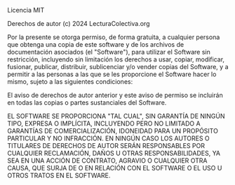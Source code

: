 Licencia MIT

Derechos de autor (c) 2024 LecturaColectiva.org

Por la presente se otorga permiso, de forma gratuita, a cualquier persona que obtenga una copia
de este software y de los archivos de documentación asociados (el "Software"), para utilizar el Software sin restricción,
incluyendo sin limitación los derechos a usar, copiar, modificar, fusionar, publicar, distribuir, sublicenciar y/o vender
copias del Software, y a permitir a las personas a las que se les proporcione el Software hacer lo mismo, sujeto a las siguientes condiciones:

El aviso de derechos de autor anterior y este aviso de permiso se incluirán en todas las
copias o partes sustanciales del Software.

EL SOFTWARE SE PROPORCIONA "TAL CUAL", SIN GARANTÍA DE NINGÚN TIPO, EXPRESA O IMPLÍCITA, INCLUYENDO PERO NO LIMITADO A GARANTÍAS DE COMERCIALIZACIÓN,
IDONEIDAD PARA UN PROPÓSITO PARTICULAR Y NO INFRACCIÓN. EN NINGÚN CASO LOS AUTORES O TITULARES DE DERECHOS DE AUTOR SERÁN RESPONSABLES POR CUALQUIER RECLAMACIÓN, DAÑOS U OTRAS
RESPONSABILIDADES, YA SEA EN UNA ACCIÓN DE CONTRATO, AGRAVIO O CUALQUIER OTRA CAUSA, QUE SURJA DE O EN RELACIÓN CON EL SOFTWARE O EL USO U OTROS TRATOS EN EL
SOFTWARE.
